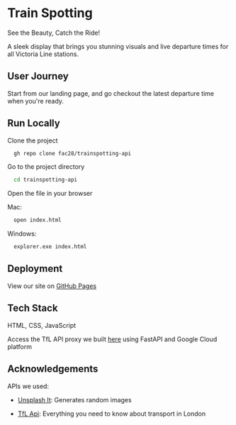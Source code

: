 # Train Spotting

See the Beauty, Catch the Ride!

A sleek display that brings you stunning visuals and live departure times for all Victoria Line stations.

## User Journey

Start from our landing page, and go checkout the latest departure time when you're ready.


## Run Locally

Clone the project

```bash
  gh repo clone fac28/trainspotting-api
```

Go to the project directory

```bash
  cd trainspotting-api
```

Open the file in your browser
<br>

Mac:

```bash
  open index.html
```

Windows:

```bash
  explorer.exe index.html
```


## Deployment

View our site on [GitHub Pages](https://fac28.github.io/trainspotting-api/)

## Tech Stack

HTML, CSS, JavaScript

Access the TfL API proxy we built [here](https://tfl-irbcjbnqca-og.a.run.app/search) using FastAPI and Google Cloud platform


## Acknowledgements

APIs we used:

- [Unsplash It](https://picsum.photos/): Generates random images

- [TfL Api](https://api-portal.tfl.gov.uk/): Everything you need to know about transport in London
